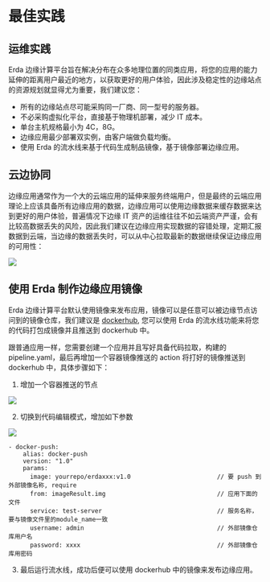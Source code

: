 # 最佳实践

## 运维实践
Erda 边缘计算平台旨在解决分布在众多地理位置的同类应用，将您的应用的能力延伸的距离用户最近的地方，以获取更好的用户体验，因此涉及稳定性的边缘站点的资源规划就显得尤为重要，我们建议您：
* 所有的边缘站点尽可能采购同一厂商、同一型号的服务器。
* 不必采购虚拟化平台，直接基于物理机部署，减少 IT 成本。
* 单台主机规格最小为 4C，8G。
* 边缘应用最少部署双实例，由客户端做负载均衡。
* 使用 Erda 的流水线来基于代码生成制品镜像，基于镜像部署边缘应用。
## 云边协同
边缘应用通常作为一个大的云端应用的延伸来服务终端用户，但是最终的云端应用理论上应该具备所有边缘应用的数据，边缘应用可以使用边缘数据来缓存数据来达到更好的用户体验，普遍情况下边缘 IT 资产的运维往往不如云端资产严谨，会有比较高数据丢失的风险，因此我们建议在边缘应用实现数据的容错处理，定期汇报数据到云端，当边缘的数据丢失时，可以从中心拉取最新的数据继续保证边缘应用的可用性：

![](http://terminus-paas.oss-cn-hangzhou.aliyuncs.com/paas-doc/2021/07/23/995a93a6-6f50-42b4-8944-a37c7f243e4d.png)

## 使用 Erda 制作边缘应用镜像

Erda 边缘计算平台默认使用镜像来发布应用，镜像可以是任意可以被边缘节点访问到的镜像仓库，我们建议是 [dockerhub](https://www.docker.com/products/docker-hub), 您可以使用 Erda 的流水线功能来将您的代码打包成镜像并且推送到 dockerhub 中。

跟普通应用一样，您需要创建一个应用并且写好具备代码拉取，构建的 pipeline.yaml，最后再增加一个容器镜像推送的 action 将打好的镜像推送到 dockerhub 中，具体步骤如下：

1. 增加一个容器推送的节点

![](http://terminus-paas.oss-cn-hangzhou.aliyuncs.com/paas-doc/2021/07/23/e1340599-66bb-41f2-b3ca-ad2fbb60fe98.png
)

2. 切换到代码编辑模式，增加如下参数

![](http://terminus-paas.oss-cn-hangzhou.aliyuncs.com/paas-doc/2021/07/23/a2649930-49b0-467c-924c-38f1617b8ce9.png
)

```
- docker-push:
    alias: docker-push
    version: "1.0"
    params:
      image: yourrepo/erdaxxx:v1.0                        // 要 push 到外部镜像名称, require
      from: imageResult.img                               // 应用下面的文件
      service: test-server                                // 服务名称，要与镜像文件里的module_name一致
      username: admin                                     // 外部镜像仓库用户名
      password: xxxx                                      // 外部镜像仓库用密码
```

3. 最后运行流水线，成功后便可以使用 dockerhub 中的镜像来发布边缘应用。